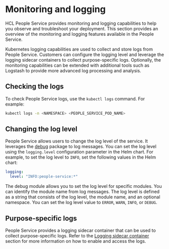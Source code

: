 # Monitoring and logging

HCL People Service provides monitoring and logging capabilities to help you observe and troubleshoot your deployment. This section provides an overview of the monitoring and logging features available in the People Service.

Kubernetes logging capabilities are used to collect and store logs from People Service. Customers can configure the logging level and leverage the logging sidecar containers to collect purpose-specific logs. Optionally, the monitoring capabilities can be extended with additional tools such as Logstash to provide more advanced log processing and analysis.

## Checking the logs

To check People Service logs, use the `kubectl logs` command. For example:

```sh
kubectl logs -n <NAMESPACE> <PEOPLE_SERVICE_POD_NAME>
```

## Changing the log level

People Service allows users to change the log level of the service. It leverages the [debug](https://www.npmjs.com/package/debug) package to log messages.
You can set the log level using the `logging.level` configuration parameter in the Helm chart. For example, to set the log level to `INFO`, set the following values in the Helm chart:

```yaml
logging:
  level: "INFO:people-service:*"
```

The debug module allows you to set the log level for specific modules. You can identify the module name from log messages. The log level is defined as a string that consists of the log level, the module name, and an optional namespace. You can set the log level value to  `ERROR`, `WARN`, `INFO`, or `DEBUG`.

## Purpose-specific logs

People Service provides a logging sidecar container that can be used to collect purpose-specific logs. Refer to the [Logging sidecar container](./logging_sidecar_container.md) section for more information on how to enable and access the logs.
